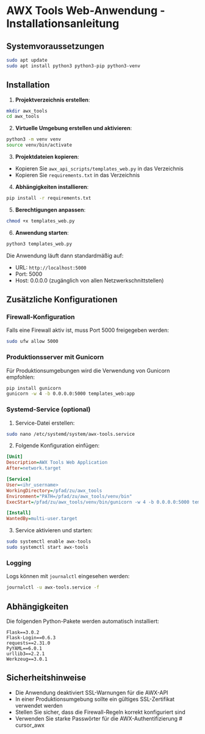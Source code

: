 # AWX Tools Web-Anwendung - Installationsanleitung

## Systemvoraussetzungen

```bash
sudo apt update
sudo apt install python3 python3-pip python3-venv
```

## Installation

1. **Projektverzeichnis erstellen**:
```bash
mkdir awx_tools
cd awx_tools
```

2. **Virtuelle Umgebung erstellen und aktivieren**:
```bash
python3 -m venv venv
source venv/bin/activate
```

3. **Projektdateien kopieren**:
- Kopieren Sie `awx_api_scripts/templates_web.py` in das Verzeichnis
- Kopieren Sie `requirements.txt` in das Verzeichnis

4. **Abhängigkeiten installieren**:
```bash
pip install -r requirements.txt
```

5. **Berechtigungen anpassen**:
```bash
chmod +x templates_web.py
```

6. **Anwendung starten**:
```bash
python3 templates_web.py
```

Die Anwendung läuft dann standardmäßig auf:
- URL: `http://localhost:5000`
- Port: 5000
- Host: 0.0.0.0 (zugänglich von allen Netzwerkschnittstellen)

## Zusätzliche Konfigurationen

### Firewall-Konfiguration
Falls eine Firewall aktiv ist, muss Port 5000 freigegeben werden:
```bash
sudo ufw allow 5000
```

### Produktionsserver mit Gunicorn
Für Produktionsumgebungen wird die Verwendung von Gunicorn empfohlen:
```bash
pip install gunicorn
gunicorn -w 4 -b 0.0.0.0:5000 templates_web:app
```

### Systemd-Service (optional)
1. Service-Datei erstellen:
```bash
sudo nano /etc/systemd/system/awx-tools.service
```

2. Folgende Konfiguration einfügen:
```ini
[Unit]
Description=AWX Tools Web Application
After=network.target

[Service]
User=<ihr_username>
WorkingDirectory=/pfad/zu/awx_tools
Environment="PATH=/pfad/zu/awx_tools/venv/bin"
ExecStart=/pfad/zu/awx_tools/venv/bin/gunicorn -w 4 -b 0.0.0.0:5000 templates_web:app

[Install]
WantedBy=multi-user.target
```

3. Service aktivieren und starten:
```bash
sudo systemctl enable awx-tools
sudo systemctl start awx-tools
```

### Logging
Logs können mit `journalctl` eingesehen werden:
```bash
journalctl -u awx-tools.service -f
```

## Abhängigkeiten
Die folgenden Python-Pakete werden automatisch installiert:
```
Flask==3.0.2
Flask-Login==0.6.3
requests==2.31.0
PyYAML==6.0.1
urllib3==2.2.1
Werkzeug==3.0.1
```

## Sicherheitshinweise
- Die Anwendung deaktiviert SSL-Warnungen für die AWX-API
- In einer Produktionsumgebung sollte ein gültiges SSL-Zertifikat verwendet werden
- Stellen Sie sicher, dass die Firewall-Regeln korrekt konfiguriert sind
- Verwenden Sie starke Passwörter für die AWX-Authentifizierung # cursor_awx
